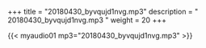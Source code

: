 +++
title = "20180430_byvqujd1nvg.mp3"
description = " 20180430_byvqujd1nvg.mp3 "
weight = 20
+++

{{< myaudio01 mp3="20180430_byvqujd1nvg.mp3" >}}


